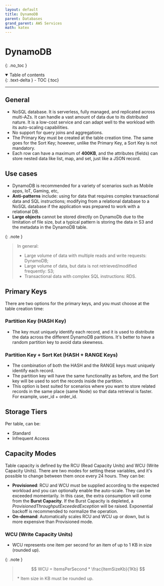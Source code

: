 ```yaml
---
layout: default
title: DynamoDB
parent: Databases
grand_parent: AWS Services
math: katex
---
```


# DynamoDB
{: .no_toc }

<details open markdown="block">
  <summary>
    Table of contents
  </summary>
  {: .text-delta }
- TOC
{:toc}
</details>

---

## General

- NoSQL database. It is serverless, fully managed, and replicated across multi-AZs. It can handle a vast amount of data due to its distributed nature. It is a low-cost service and can adapt well to the workload with its auto-scaling capabilities.
- No support for query joins and aggregations.
- The Primary Key must be created at the table creation time. The same goes for the Sort Key; however, unlike the Primary Key, a Sort Key is not mandatory.
- Each row can have a maximum of **400KB**, and the attributes (fields) can store nested data like list, map, and set, just like a JSON record.

## Use cases

- DynamoDB is recommended for a variety of scenarios such as Mobile apps, IoT, Gaming, etc,
- **Anti-patterns** include: using for data that requires complex transactional data and SQL instructions; modifying from a relational database to a NoSQL database if the application was prepared to work with a relational DB. 
- **Large objects** cannot be stored directly on DynamoDb due to the limitation of file size, but a typical pattern is storing the data in S3 and the metadata in the DynamoDB table.

{: .note }
> In general: 
> - Large volume of data with multiple reads and write requests: DynamoDB;
> - Large volume of data, but data is not retrieved/modified frequently: S3;
> - Transactional data with complex SQL instructions: RDS.

## Primary Keys

There are two options for the primary keys, and you must choose at the table creation time:

### Partition Key (HASH Key)

- The key must uniquely identify each record, and it is used to distribute the data across the different DynamoDB partitions. It's better to have a random partition key to avoid data skewness.


### Partition Key + Sort Ket (HASH + RANGE Keys)

- The combination of both the HASH and the RANGE keys must uniquely identify each record.
- The partition key will have the same functionality as before, and the Sort key will be used to sort the records inside the partition.
- This option is best suited for scenarios where you want to store related records in the same place (same Node) so that data retrieval is faster. For example, user_id + order_id.

## Storage Tiers

Per table, can be:

- Standard
- Infrequent Access

## Capacity Modes

Table capacity is defined by the RCU (Read Capacity Units) and WCU (Write Capacity Units). There are two modes for setting these variables, and it's possible to change between them once every 24 hours. They can be:

- **Provisioned**: RCU and WCU must be supplied according to the expected workload and you can optionally enable the auto-scale. They can be exceeded momentarily. In this case, the extra consumption will come from the **Burst Capacity**. If the Burst Capacity is depleted, a *ProvisionedThroughputExceededException* will be raised. Exponential backoff is recommended to normalize the operation.
- **On-demand**: Automatically scales RCU and WCU up or down, but is more expensive than Provisioned mode.

### WCU (Write Capacity Units)

- WCU represents one item per second for an item of up to 1 KB in size (rounded up).

{: .note }
> $$
> WCU = ItemsPerSecond * \frac{ItemSizeKb}{1Kb}
> $$
> 
> \* Item size in KB must be rounded up.